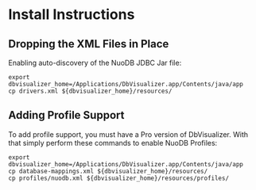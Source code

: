 # Install Instructions

## Dropping the XML Files in Place

Enabling auto-discovery of the NuoDB JDBC Jar file:

    export dbvisualizer_home=/Applications/DbVisualizer.app/Contents/java/app
    cp drivers.xml ${dbvisualizer_home}/resources/

## Adding Profile Support

To add profile support, you must have a Pro version of DbVisualizer. With that
simply perform these commands to enable NuoDB Profiles:

    export dbvisualizer_home=/Applications/DbVisualizer.app/Contents/java/app
    cp database-mappings.xml ${dbvisualizer_home}/resources/
    cp profiles/nuodb.xml ${dbvisualizer_home}/resources/profiles/

